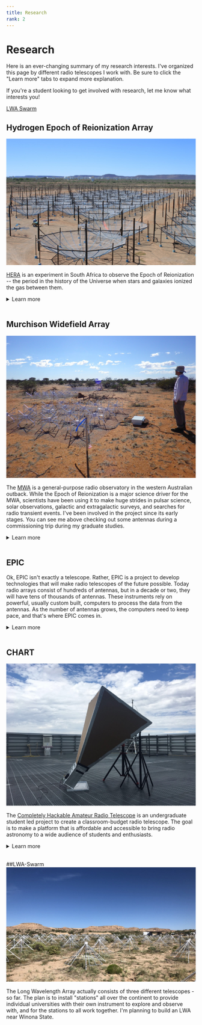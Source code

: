 ```yaml
---
title: Research
rank: 2
---
```

# Research

Here is an ever-changing summary of my research interests.
I've organized this page by different radio telescopes I work with.
Be sure to click the "Learn more" tabs to expand more explanation.

If you're a student looking to get involved with research, let me know what interests you!

[LWA Swarm](#LWA-Swarm)

## Hydrogen Epoch of Reionization Array
![hera](media/HERA.jpeg)

[HERA](http://www.reionization.org) is an experiment in South Africa to observe the Epoch of Reionization -- the period in the history of the Universe when stars and galaxies ionized the gas between them.  

<details><summary>Learn more</summary>

HERA is a purpose-driven experiment -- it is built specifically to detect radio emissions from neutral hydrogen during the Epoch of Reionization, and its design reflects the narrow mission.
It will comprise 350 dishes, mostly packed as tightly as possible to achieve high sensitivity and detect a very faint signal.
These dishes are also made on a budget, and the parts may look familiar.
In the 360 degree image below you can see PVC piping, two-by-fours, and the dish surface itself is basically chicken wire.
Telephone poles support the sensors that are suspended above the dishes to collect the radiation.

<blockquote data-width="500" data-height="375" class="ricoh-theta-spherical-image" >Dish building - <a href="https://theta360.com/s/rKdliQGeN0VWWjbhGDvS9fOrI" target="_blank">Spherical Image - RICOH THETA</a></blockquote>
<script async src="https://theta360.com/widgets.js" charset="utf-8"></script>

I am a part of the analysis team, specifically leading the effort to ensure the data are high quality and free of contaminants that could spoil the measurement.
It turns out humans like to communicate using the same type of radio waves as HERA is trying to detect, so it's essential that we remove any of those signals that find their way into our data.

</details>
<br>

## Murchison Widefield Array
![mwa](media/MWA.jpeg)

The [MWA](https://www.mwatelescope.org/) is a general-purpose radio observatory in the western Australian outback.
While the Epoch of Reionization is a major science driver for the MWA, scientists have been using it to make huge strides in pulsar science, solar observations, galactic and extragalactic surveys, and searches for radio transient events.
I've been involved in the project since its early stages.
You can see me above checking out some antennas during a commissioning trip during my graduate studies.

<details><summary>Learn more</summary>

Similar to my role in HERA, I'm a part of the MWA's Epoch of Reionization team.
My PhD thesis was based on the first major effort to reduce a full season's worth of data and place upper limits on the cosmic signal.
I also helped design the telescope by optimizing the placement of the antennas to yield high sensitivity and maintain robust imaging capability.
You can see what the radio sky looks like to the MWA in the image below, from the GLEAM team.
In the image you can see the prominent galactic plane, many super nova remnants, and all the little dots are other galaxies!

<img src="https://www.sciencealert.com/images/2019-11/processed/RadioEyeViewOfGalacticCentre_1024.jpg" alt="GLEAM">
<!-- ![gleam](https://www.sciencealert.com/images/2019-11/processed/RadioEyeViewOfGalacticCentre_1024.jpg) -->

<em> Image credit: Natasha Hurley-Walker/ICRAR/Curtin/GLEAM Team</em><br>

In 2016 the MWA got an upgrade to "Phase II."
We added more antennas, this time tightly packed in the core to mimic the layout of HERA, which will allow interesting comparisons.

I served as the Project Scientist for the MWA from 2018 to 2020.
This was an exciting experience as I worked with all the science groups -- not just the Epoch of Reionization team.

</details>
<br>

## EPIC

Ok, EPIC isn't exactly a telescope.
Rather, EPIC is a project to develop technologies that will make radio telescopes of the future possible.
Today radio arrays consist of hundreds of antennas, but in a decade or two, they will have tens of thousands of antennas.
These instruments rely on powerful, usually custom built, computers to process the data from the antennas.
As the number of antennas grows, the computers need to keep pace, and that's where EPIC comes in.

<blockquote data-width="500" data-height="375" class="imgur-embed-pub" lang="en" data-id="a/umewybd"><a href="//imgur.com/umewybd"></a></blockquote><script async src="//s.imgur.com/min/embed.js" charset="utf-8"></script>

<details><summary>Learn more</summary>

In order to make images of the sky, radio telescopes (specifically interferometers), need to cross-correlate the signals from all <em>pairs</em> of antennas.
So if we need ten times as many antennas, that means we need to make 100 times as many cross correlations!
It will be very challenging for computers to keep up.

EPIC takes a different approach.
We can use a simple math trick to create images of the raw data prior to cross-correlation.
Under certain circumstances, this can drastically save on computational requirements.
It also has the bonus of forming images at really high time resolution.
The animation above was captured using the Long Wavelenght Array in New Mexico.
It shows a TV signal being reflected off the trail of a meteor entering the atmosphere.
Each frame in the movie is 1/20th of a second.

This technology will not only allow for bigger and better telescopes, but it may also open the door for fast radio transient studies.

</details>
<br>

## CHART
![chart](media/CHART.jpeg)

The [Completely Hackable Amateur Radio Telescope](https://astrochart.github.io/) is an undergraduate student led project to create a classroom-budget radio telescope.
The goal is to make a platform that is affordable and accessible to bring radio astronomy to a wide audience of students and enthusiasts.

<details><summary>Learn more</summary>

Radio astronomy makes use of many technical skill sets: electronics design, signal processing, computer programming, statistics, data analysis, not to mention astronomy itself!
With CHART, we provide in-depth, easy-to-understand tutorials to get started with a baseline telescope (pictured above).
From there, students can dig into different aspects.
Maybe a student is interested in electronics and wants to design a better filter.
Or maybe they want to learn more about the data analysis and improve it.
By "hackable" we mean that the design is there for you, but it's meant to be broken and changed.

If you are a high school student or teacher and are interested in this project, feel free to contact me or peruse the website linked above.

</details>
<br>

##LWA-Swarm
![lwa](media/LWA.jpeg)

The Long Wavelength Array actually consists of three different telescopes - so far.
The plan is to install "stations" all over the continent to provide individual universities with their own instrument to explore and observe with, and for the stations to all work together.
I'm planning to build an LWA near Winona State.
